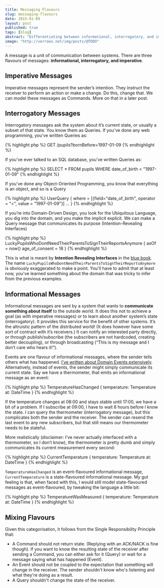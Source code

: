 ```yaml
---
title: Messaging Flavours
slug: messaging-flavours
date: 2015-01-09
layout: post
published: true
tags: [blog]
abstract: "Differentiating between informational, interrogatory, and imperative messages."
image: "http://verraes.net/img/posts/@TODO"
---
```



A message is a unit of communication between systems. There are three flavours of messages: **informational, interrogatory, and imperative**. 


## Imperative Messages

Imperative messages represent the sender’s intention. They instruct the receiver to perform an action or make a change. Do this, change that. We can model these messages as Commands. More on that in a later post.

## Interrogatory Messages

Interrogatory messages ask the system about it’s current state, or usually a subset of that state. You know them as Queries. If you’ve done any web programming, you’ve written Queries as:
 
{% highlight php %}
GET /pupils?bornBefore=1997-01-09
{% endhighlight %}

If you’ve ever talked to an SQL database, you’ve written Queries as:

{% highlight php %}
SELECT * FROM pupils WHERE date_of_birth < "1997-01-09"
{% endhighlight %}

If you’ve done any Object-Oriented Programming, you know that everything is an object, and so is a Query

{% highlight php %}
UserQuery { 
    where = [{field="date_of_birth", operator = "<", value = "1997-01-09"}] 
    ... 
}
{% endhighlight %}

If you’re into Domain-Driven Design, you look for the Ubiquitous Language,  you dig into the domain, and you make the implicit explicit. We can make a Query message that communicates its purpose (Intention-Revealing Interfaces)

{% highlight php %}
LuckyPupilsWhoDontNeedTheirParentsToSignTheirReportsAnymore { 
    asOf = now() 
    age_of_consent = 18 
}
{% endhighlight %}

This is what is meant by **Intention Revealing Interfaces** in the [blue book](http://www.amazon.com/gp/product/0321125215/ref=as_li_tl?ie=UTF8&camp=1789&creative=390957&creativeASIN=0321125215&linkCode=as2&tag=verraesnet-20&linkId=JK4IHA2DQIYZB5ZR). The name `LuckyPupilsWhoDontNeedTheirParentsToSignTheirReportsAnymore` is obviously exaggerated to make a point. You'll have to admit that at least now, you've learned something about the domain that was tricky to infer from the previous examples.

## Informational Messages

Informational messages are sent by a system that wants to **communicate something about itself** to the outside world. It does this not to achieve a goal (as with imperative messages) or to learn about another system’s state (interrogatory). It provides this service for the benefit of other systems. It’s the altruistic pattern of the distributed world! (It does however have some sort of contract with it’s receivers.) It can notify an interested party directly, or through publish/subscribe (the subscribers are not hardcoded, creating better decoupling), or through broadcasting (“This is my message and I don’t care who hears it!”). 

Events are one flavour of informational messages, where the sender tells others what has happened. [I’ve written about Domain Events extensively](/2014/11/domain-events/). Alternatively, instead of events, the sender might simply communicate its current state. Say we have a thermometer, that emits an informational message as an event:

{% highlight php %}
TemperatureHasChanged { 
    temperature: Temperature
    at: DateTime 
}
{% endhighlight %}

If the temperature changes at 08:00 and stays stable until 17:00, we have a bit of a problem. If I subscribe at 09:00, I have to wait 8 hours before I know the state. I can query the thermometer (interrogatory message), but this complicates both the sender and the receiver. The sender can resend the last event to any new subscribers, but that still means our thermometer needs to be stateful. 

More realistically (disclaimer: I’ve never actually interfaced with a thermometer, so I don’t know), the thermometer is pretty dumb and simply communicates its current measurement every second: 

{% highlight php %}
CurrentTemperature { 
    temperature: Temperature
    at: DateTime 
}
{% endhighlight %}

`TemperatureHasChanged` is an event-flavoured informational message, `CurrentTemperature` is a state-flavoured informational message. My gut feeling is that, when faced with this, I would still model state-flavoured messages as event-flavoured, by tweaking the language a little bit:

{% highlight php %}
TemperatureWasMeasured {
    temperature: Temperature
    at: DateTime 
}
{% endhighlight %}

## Mixing Flavours

Given this categorisation, it follows from the Single Responsibility Principle that: 

- A Command should not return state. (Replying with an ACK/NACK is fine though). If you want to know the resulting state of the receiver after sending a Command, you can either ask for it (Query) or wait for a message saying what has happened (Event).
- An Event should not be coupled to the expectation that something will change in the receiver. The sender shouldn't know who's listening and what they're doing as a result. 
- A Query shouldn't change the state of the receiver. 


